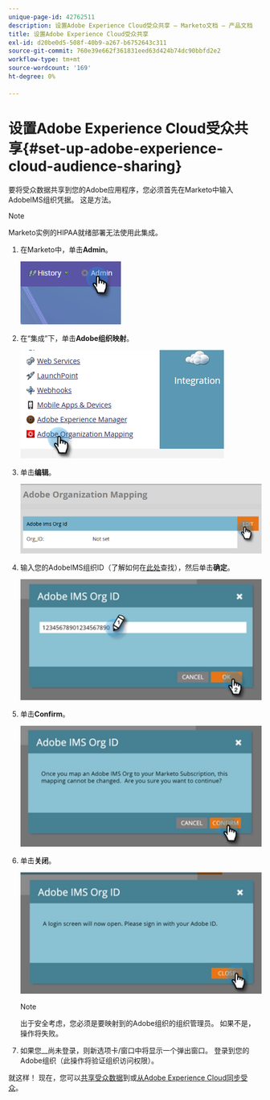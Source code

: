 ```yaml
---
unique-page-id: 42762511
description: 设置Adobe Experience Cloud受众共享 — Marketo文档 — 产品文档
title: 设置Adobe Experience Cloud受众共享
exl-id: d20be0d5-508f-40b9-a267-b6752643c311
source-git-commit: 760e39e662f361831eed63d424b74dc90bbfd2e2
workflow-type: tm+mt
source-wordcount: '169'
ht-degree: 0%

---
```


# 设置Adobe Experience Cloud受众共享{#set-up-adobe-experience-cloud-audience-sharing}

要将受众数据共享到您的Adobe应用程序，您必须首先在Marketo中输入AdobeIMS组织凭据。 这是方法。

>[!NOTE]
>
>Marketo实例的HIPAA就绪部署无法使用此集成。

1. 在Marketo中，单击&#x200B;**Admin**。

   ![](assets/set-up-adobe-experience-cloud-audience-sharing-1.png)

1. 在“集成”下，单击&#x200B;**Adobe组织映射**。

   ![](assets/set-up-adobe-experience-cloud-audience-sharing-2.png)

1. 单击&#x200B;**编辑**。

   ![](assets/set-up-adobe-experience-cloud-audience-sharing-3.png)

1. 输入您的AdobeIMS组织ID（了解如何在[此处](https://docs.adobe.com/content/help/en/control-panel/using/faq.html)查找），然后单击&#x200B;**确定**。

   ![](assets/set-up-adobe-experience-cloud-audience-sharing-4.png)

1. 单击&#x200B;**Confirm**。

   ![](assets/set-up-adobe-experience-cloud-audience-sharing-5.png)

1. 单击&#x200B;**关闭**。

   ![](assets/set-up-adobe-experience-cloud-audience-sharing-6.png)

   >[!NOTE]
   >
   >出于安全考虑，您必须是要映射到的Adobe组织的组织管理员。 如果不是，操作将失败。

1. 如果您&#x200B;__&#x200B;尚未登录，则新选项卡/窗口中将显示一个弹出窗口。 登录到您的Adobe组织（此操作将验证组织访问权限）。

就这样！ 现在，您可以[共享受众数据](/help/marketo/product-docs/core-marketo-concepts/smart-lists-and-static-lists/static-lists/send-a-list-to-adobe-experience-cloud.md)到或[从Adobe Experience Cloud同步受众](/help/marketo/product-docs/core-marketo-concepts/miscellaneous/sync-an-audience-from-adobe-experience-cloud.md)。
